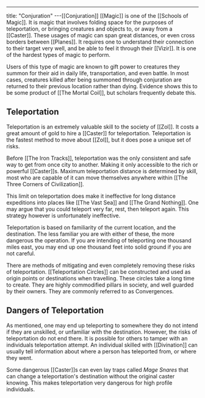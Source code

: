 ---
title: "Conjuration"
---[[Conjuration]] [[Magic]] is one of the [[Schools of Magic]]. It is magic that involves folding space for the purposes of teleportation, or bringing creatures and objects to, or away from a [[Caster]]. These usages of magic can span great distances, or even cross borders between [[Planes]]. It requires one to understand their connection to their target very well, and be able to feel it through their [[Vizir]]. It is one of the hardest types of magic to perform.

Users of this type of magic are known to gift power to creatures they summon for their aid in daily life, transportation, and even battle. In most cases, creatures killed after being summoned through conjuration are returned to their previous location rather than dying. Evidence shows this to be some product of [[The Mortal Coil]], but scholars frequently debate this.

## Teleportation
Teleportation is an extremely valuable skill to the society of [[Zol]]. It costs a great amount of gold to hire a [[Caster]] for teleportation. Teleportation is the fastest method to move about [[Zol]], but it does pose a unique set of risks.

Before [[The Iron Tracks]], teleportation was the only consistent and safe way to get from once city to another. Making it only accessible to the rich or powerful [[Caster]]s. Maximum teleportation distance is determined by skill, most who are capable of it can move themselves anywhere within [[The Three Corners of Civilization]]. 

This limit on teleportation does make it ineffective for long distance expeditions into places like [[The Vast Sea]] and [[The Grand Nothing]]. One may argue that you could teleport very far, rest, then teleport again. This strategy however is unfortunately ineffective.

Teleportation is based on familiarity of the current location, and the destination. The less familiar you are with either of these, the more dangerous the operation. If you are intending of teleporting one thousand miles east, you may end up one thousand feet into solid ground if you are not careful.

There are methods of mitigating and even completely removing these risks of teleportation. [[Teleportation Circles]] can be constructed and used as origin points or destinations when travelling. These circles take a long time to create. They are highly commodified pillars in society, and well guarded by their owners. They are commonly referred to as Convergences.

## Dangers of Teleportation
As mentioned, one may end up teleporting to somewhere they do not intend if they are unskilled, or unfamiliar with the destination. However, the risks of teleportation do not end there. It is possible for others to tamper with an individuals teleportation attempt. An individual skilled with [[Divination]] can usually tell information about where a person has teleported from, or where they went.

Some dangerous [[Caster]]s can even lay traps called *Mage Snares* that can change a teleportation's destination without the original caster knowing. This makes teleportation very dangerous for high profile individuals.